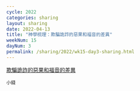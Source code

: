 ```yaml
---
cycle: 2022
categories: sharing
layout: sharing
date: 2022-04-13
title: "神學梳理：欺騙詭詐的惡果和福音的差異"
weekNum: 15
dayNum: 3
permalink: /sharing/2022/wk15-day3-sharing.html
---
```


[欺騙詭詐的惡果和福音的差異](https://eccseattle.github.io/media/sharing/2022/wk015/2022-04-13-bin.m4a)

`小錢`
